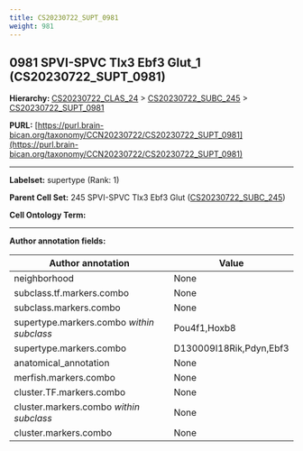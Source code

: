 ```yaml
---
title: CS20230722_SUPT_0981
weight: 981
---
```

## 0981 SPVI-SPVC Tlx3 Ebf3 Glut_1 (CS20230722_SUPT_0981)
<b>Hierarchy: </b>
[CS20230722_CLAS_24](../CS20230722_CLAS_24) >
[CS20230722_SUBC_245](../CS20230722_SUBC_245) >
[CS20230722_SUPT_0981](../CS20230722_SUPT_0981)

**PURL:** [https://purl.brain-bican.org/taxonomy/CCN20230722/CS20230722_SUPT_0981](https://purl.brain-bican.org/taxonomy/CCN20230722/CS20230722_SUPT_0981)

---


**Labelset:** supertype (Rank: 1)

**Parent Cell Set:** 245 SPVI-SPVC Tlx3 Ebf3 Glut ([CS20230722_SUBC_245](../CS20230722_SUBC_245))



**Cell Ontology Term:** 

[MARKER GENES.]: #


---

[TRANSFERRED ANNOTATIONS.]: #


[AUTHOR ANNOTATION FIELDS.]: #


**Author annotation fields:**

| Author annotation | Value |
|-------------------|-------|
|neighborhood|None|
|subclass.tf.markers.combo|None|
|subclass.markers.combo|None|
|supertype.markers.combo _within subclass_|Pou4f1,Hoxb8|
|supertype.markers.combo|D130009I18Rik,Pdyn,Ebf3|
|anatomical_annotation|None|
|merfish.markers.combo|None|
|cluster.TF.markers.combo|None|
|cluster.markers.combo _within subclass_|None|
|cluster.markers.combo|None|
